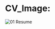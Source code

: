 # CV_Image:

![01  Resume](https://user-images.githubusercontent.com/99129061/180772055-a6a15f2a-c9cc-4674-a892-06c9aa88b92a.png)
